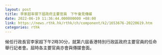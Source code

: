 ```yaml
---
layout: post
title: 李家超率領下屆政府主要官員　下午會見傳媒
date: 2022-06-19 11:36:44.000000000 +08:00
link: https://news.rthk.hk/rthk/ch/component/k2/1653676-20220619.htm
categories: rthk
---
```


候任行政長官李家超下午2時30分，就第六屆香港特別行政區政府主要官員的任命舉行記者會。屆時各主要官員亦會與傳媒會面。
